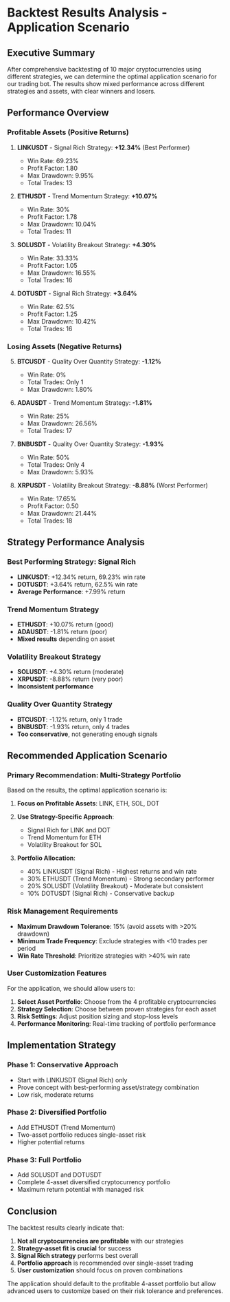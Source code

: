 # Backtest Results Analysis - Application Scenario

## Executive Summary

After comprehensive backtesting of 10 major cryptocurrencies using different strategies, we can determine the optimal application scenario for our trading bot. The results show mixed performance across different strategies and assets, with clear winners and losers.

## Performance Overview

### Profitable Assets (Positive Returns)
1. **LINKUSDT** - Signal Rich Strategy: **+12.34%** (Best Performer)
   - Win Rate: 69.23%
   - Profit Factor: 1.80
   - Max Drawdown: 9.95%
   - Total Trades: 13
   
2. **ETHUSDT** - Trend Momentum Strategy: **+10.07%**
   - Win Rate: 30%
   - Profit Factor: 1.78
   - Max Drawdown: 10.04%
   - Total Trades: 11

3. **SOLUSDT** - Volatility Breakout Strategy: **+4.30%**
   - Win Rate: 33.33%
   - Profit Factor: 1.05
   - Max Drawdown: 16.55%
   - Total Trades: 16

4. **DOTUSDT** - Signal Rich Strategy: **+3.64%**
   - Win Rate: 62.5%
   - Profit Factor: 1.25
   - Max Drawdown: 10.42%
   - Total Trades: 16

### Losing Assets (Negative Returns)
5. **BTCUSDT** - Quality Over Quantity Strategy: **-1.12%**
   - Win Rate: 0%
   - Total Trades: Only 1
   - Max Drawdown: 1.80%

6. **ADAUSDT** - Trend Momentum Strategy: **-1.81%**
   - Win Rate: 25%
   - Max Drawdown: 26.56%
   - Total Trades: 17

7. **BNBUSDT** - Quality Over Quantity Strategy: **-1.93%**
   - Win Rate: 50%
   - Total Trades: Only 4
   - Max Drawdown: 5.93%

8. **XRPUSDT** - Volatility Breakout Strategy: **-8.88%** (Worst Performer)
   - Win Rate: 17.65%
   - Profit Factor: 0.50
   - Max Drawdown: 21.44%
   - Total Trades: 18

## Strategy Performance Analysis

### Best Performing Strategy: Signal Rich
- **LINKUSDT**: +12.34% return, 69.23% win rate
- **DOTUSDT**: +3.64% return, 62.5% win rate
- **Average Performance**: +7.99% return

### Trend Momentum Strategy
- **ETHUSDT**: +10.07% return (good)
- **ADAUSDT**: -1.81% return (poor)
- **Mixed results** depending on asset

### Volatility Breakout Strategy
- **SOLUSDT**: +4.30% return (moderate)
- **XRPUSDT**: -8.88% return (very poor)
- **Inconsistent performance**

### Quality Over Quantity Strategy
- **BTCUSDT**: -1.12% return, only 1 trade
- **BNBUSDT**: -1.93% return, only 4 trades
- **Too conservative**, not generating enough signals

## Recommended Application Scenario

### Primary Recommendation: Multi-Strategy Portfolio
Based on the results, the optimal application scenario is:

1. **Focus on Profitable Assets**: LINK, ETH, SOL, DOT
2. **Use Strategy-Specific Approach**: 
   - Signal Rich for LINK and DOT
   - Trend Momentum for ETH
   - Volatility Breakout for SOL

3. **Portfolio Allocation**:
   - 40% LINKUSDT (Signal Rich) - Highest returns and win rate
   - 30% ETHUSDT (Trend Momentum) - Strong secondary performer
   - 20% SOLUSDT (Volatility Breakout) - Moderate but consistent
   - 10% DOTUSDT (Signal Rich) - Conservative backup

### Risk Management Requirements
- **Maximum Drawdown Tolerance**: 15% (avoid assets with >20% drawdown)
- **Minimum Trade Frequency**: Exclude strategies with <10 trades per period
- **Win Rate Threshold**: Prioritize strategies with >40% win rate

### User Customization Features
For the application, we should allow users to:

1. **Select Asset Portfolio**: Choose from the 4 profitable cryptocurrencies
2. **Strategy Selection**: Choose between proven strategies for each asset
3. **Risk Settings**: Adjust position sizing and stop-loss levels
4. **Performance Monitoring**: Real-time tracking of portfolio performance

## Implementation Strategy

### Phase 1: Conservative Approach
- Start with LINKUSDT (Signal Rich) only
- Prove concept with best-performing asset/strategy combination
- Low risk, moderate returns

### Phase 2: Diversified Portfolio  
- Add ETHUSDT (Trend Momentum)
- Two-asset portfolio reduces single-asset risk
- Higher potential returns

### Phase 3: Full Portfolio
- Add SOLUSDT and DOTUSDT
- Complete 4-asset diversified cryptocurrency portfolio
- Maximum return potential with managed risk

## Conclusion

The backtest results clearly indicate that:
1. **Not all cryptocurrencies are profitable** with our strategies
2. **Strategy-asset fit is crucial** for success
3. **Signal Rich strategy** performs best overall
4. **Portfolio approach** is recommended over single-asset trading
5. **User customization** should focus on proven combinations

The application should default to the profitable 4-asset portfolio but allow advanced users to customize based on their risk tolerance and preferences.